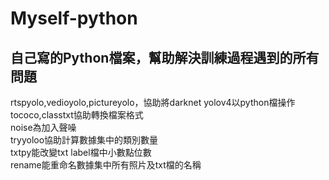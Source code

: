 # Myself-python

自己寫的Python檔案，幫助解決訓練過程遇到的所有問題  
------

rtspyolo,vedioyolo,pictureyolo，協助將darknet yolov4以python檔操作   
tococo,classtxt協助轉換檔案格式  
noise為加入聲噪  
tryyoloo協助計算數據集中的類別數量  
txtpy能改變txt label檔中小數點位數  
rename能重命名數據集中所有照片及txt檔的名稱  
